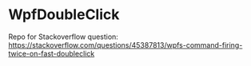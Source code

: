 # WpfDoubleClick

Repo for Stackoverflow question:
https://stackoverflow.com/questions/45387813/wpfs-command-firing-twice-on-fast-doubleclick
